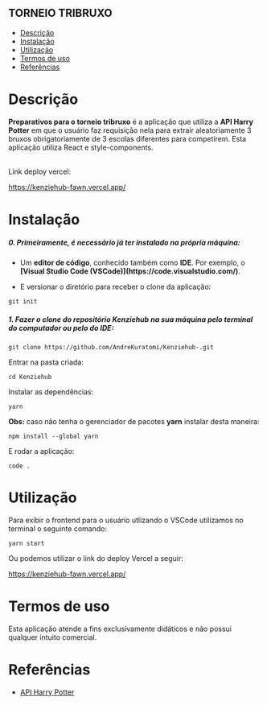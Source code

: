 ## TORNEIO TRIBRUXO

- [Descrição](#descrição)
- [Instalação](#instalação)
- [Utilização](#utilização)
- [Termos de uso](#termos-de-uso)
- [Referências](#referências)

# Descrição

<p><b>Preparativos para o torneio tribruxo</b> é a aplicação que utiliza a <strong>API Harry Potter</strong> em que o usuário faz requisição nela para extrair aleatoriamente 3 bruxos obrigatoriamente de 3 escolas diferentes para competirem. Esta aplicação utiliza React e style-components.</p>
<br>
Link deploy vercel:

https://kenziehub-fawn.vercel.app/

# Instalação

<h5>0. Primeiramente, é necessário já ter instalado na própria máquina:</h5>

- <p> Um <b>editor de código</b>, conhecido também como <b>IDE</b>. Por exemplo, o <b>[Visual Studio Code (VSCode)](https://code.visualstudio.com/)</b>.</p>

- <p> E versionar o diretório para receber o clone da aplicação:</p>

```
git init
```

<h5>1. Fazer o clone do repositório <b>Kenziehub</b> na sua máquina pelo terminal do computador ou pelo do IDE:</h5>

```
git clone https://github.com/AndreKuratomi/Kenziehub-.git
```

<p>Entrar na pasta criada:</p>

```
cd Kenziehub
```

<p>Instalar as dependências:</p>

```
yarn
```

<p><b>Obs:</b> caso não tenha o gerenciador de pacotes <b>yarn</b> instalar desta maneira:</p>

```
npm install --global yarn
```

<p>E rodar a aplicação:</p>

```
code .
```

# Utilização

<p>Para exibir o frontend para o usuário utlizando o VSCode utilizamos no terminal o seguinte comando:</p>

```
yarn start
```

<p>Ou podemos utilizar o link do deploy Vercel a seguir:</p>

https://kenziehub-fawn.vercel.app/


# Termos de uso

<p>Esta aplicação atende a fins exclusivamente didáticos e não possui qualquer intuito comercial.</p>


# Referências

- [API Harry Potter](http://hp-api.herokuapp.com/)

